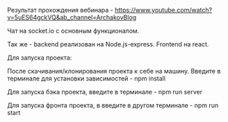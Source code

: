 Результат прохождения вебинара - https://www.youtube.com/watch?v=5uES64gckVQ&ab_channel=ArchakovBlog

Чат на socket.io с основным функционалом.

Так же - backend реализован на Node.js-express. Frontend на react.

Для запуска проекта:

После скачивания/клонирования проекта к себе на машину. Введите в терминале для установки зависимостей - npm install

Для запуска бэка проекта, введите в терминале - npm run server

Для запуска фронта проекта, в введите в другом терминале - npm run start
